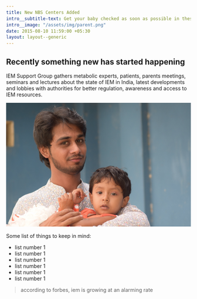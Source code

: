 ```yaml
---
title: New NBS Centers Added
intro__subtitle-text: Get your baby checked as soon as possible in these new NBS centers.
intro__image: "/assets/img/parent.png"
date: 2015-08-10 11:59:00 +05:30
layout: layout--generic
---
```


## Recently something new has started happening

IEM Support Group gathers metabolic experts, patients, parents meetings, seminars and lectures about the state of IEM in India, latest developments and lobbies with authorities for better regulation, awareness and access to IEM resources.

![some text](/assets/img/newborn.png)

Some list of things to keep in mind:

- list number 1
- list number 1
- list number 1
- list number 1
- list number 1
- list number 1

> according to forbes, iem is growing at an alarming rate